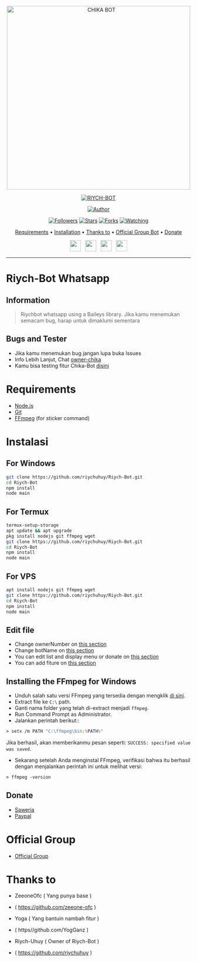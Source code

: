 <p align="center">
<img src="https://telegra.ph/file/16c2d382e831c94477951.jpg/images?q=tbn:ANd9GcStH_A0WKtnRtD_Bla6B71LjtP-GtYOkacYsg&usqp=CAU" alt="CHIKA BOT" width="500"/>


</p>
<p align="center">
<a href="#"><img title="RIYCH-BOT" src="https://img.shields.io/badge/RIYCH-BOT-green?colorA=%23ff0000&colorB=%23017e40&style=for-the-badge"></a>
</p>
<p align="center">
<a href="https://github.com/riychuhuy/Riych-Bot"><img title="Author" src="https://img.shields.io/badge/Author-riychuhuy-red.svg?style=for-the-badge&logo=github"></a>
</p>
<p align="center">
<a href="https://github.com/riychuhuy/Riych-Bot"><img title="Followers" src="https://img.shields.io/github/followers/rashidsiregar28?color=blue&style=flat-square"></a>
<a href="https://github.com/riychuhuy/Riych-Bot"><img title="Stars" src="https://img.shields.io/github/stars/riychuhuy/Riych-Bot?color=red&style=flat-square"></a>
<a href="https://github.com/riychuhuy/Riych-Bot/network/members"><img title="Forks" src="https://img.shields.io/github/forks/riychuhuy/Riych-Bot?color=red&style=flat-square"></a>
<a href="https://github.com/riychuhuy/Riych-Bot/watchers"><img title="Watching" src="https://img.shields.io/github/watchers/riychuhuy/Riych-Bot?label=Watchers&color=blue&style=flat-square"></a>
</p>

<p align="center">
  <a href="https://github.com/riychuhuy/Riych-Bot#requirements">Requirements</a> •
  <a href="https://github.com/riychuhuy/Riych-Bot#instalasi">Installation</a> •
  <a href="https://github.com/riychuhuy/Riych-Bot#thanks-to">Thanks to</a> •
  <a href="https://github.com/riychuhuy/Riych-Bot#Official-Group"> Official Group Bot</a> •
  <a href="https://github.com/riychuhuy/Riych-Bot#donate">Donate</a>

<p align='center'>
   <a href="https://twitter.com/riychuhuy"><img height="30" src="https://github.com/TobyG74/TobyG74/blob/main/twitter.png?raw=true"></a>&nbsp;&nbsp;
   <a href="https://instagram.com/riychh"><img height="30" src="https://github.com/TobyG74/TobyG74/blob/main/instagram.jpg?raw=true"></a>&nbsp;&nbsp;
   <a href="https://www.facebook.com/riychuhuy"><img height="30" src="https://github.com/TobyG74/TobyG74/blob/main/facebook.png?raw=true"></a>&nbsp;&nbsp;
   <a href="https://wa.me/6281575886399?text=hello"><img height="30" src="https://encrypted-tbn0.gstatic.com/images?q=tbn:ANd9GcRBc_3WgZjWOtqdKZQbdkxUl5A31GZ_YC35zQ&usqp=CAU"></a>
</P>
</p>
</div>


---

# Riych-Bot Whatsapp
## Information
> Riychbot whatsapp using a Baileys library.
> Jika kamu menemukan semacam bug, harap untuk dimaklumi sementara
>
>

## Bugs and Tester
* Jika kamu menemukan bug jangan lupa buka Issues
* Info Lebih Lanjut, Chat [owner-chika](https://wa.me/628127668234)
* Kamu bisa testing fitur Chika-Bot [disini](https://wa.me/6289513435428?text=.menu)

# Requirements
* [Node.js](https://nodejs.org/en/)
* [Git](https://git-scm.com/downloads)
* [FFmpeg](https://github.com/BtbN/FFmpeg-Builds/releases/download/autobuild-2020-12-08-13-03/ffmpeg-n4.3.1-26-gca55240b8c-win64-gpl-4.3.zip) (for sticker command)

# Instalasi
## For Windows
```bash
git clone https://github.com/riychuhuy/Riych-Bot.git
cd Riych-Bot
npm install
node main
```
## For Termux
```bash
termux-setup-storage
apt update && apt upgrade
pkg install nodejs git ffmpeg wget
git clone https://github.com/riychuhuy/Riych-Bot.git
cd Riych-Bot
npm install
node main
```

## For VPS
```bash
apt install nodejs git ffmpeg wget
git clone https://github.com/riychuhuy/Riych-Bot.git
cd Riych-Bot
npm install
node main
```

## Edit file
- Change ownerNumber on [this section](https://github.com/riychuhuy/Riych-Bot/blob/7a7ebe69cf44686d8a577f616b38b5d299ffefcc/config.json#L2)
- Change botName on [this section](https://github.com/riychuhuy/Riych-Bot/blob/7a7ebe69cf44686d8a577f616b38b5d299ffefcc/config.json#L3)
- You can edit list and display menu or donate on [this section](https://github.com/riychuhuy/Riych-Bot)
- You can add fiture on [this section](https://github.com/riychuhuy/Riych-Bot/tree/main/message)


## Installing the FFmpeg for Windows
* Unduh salah satu versi FFmpeg yang tersedia dengan mengklik [di sini](https://www.gyan.dev/ffmpeg/builds/).
* Extract file ke `C:\` path.
* Ganti nama folder yang telah di-extract menjadi `ffmpeg`.
* Run Command Prompt as Administrator.
* Jalankan perintah berikut::
```cmd
> setx /m PATH "C:\ffmpeg\bin;%PATH%"
```
Jika berhasil, akan memberikanmu pesan seperti: `SUCCESS: specified value was saved`.
* Sekarang setelah Anda menginstal FFmpeg, verifikasi bahwa itu berhasil dengan menjalankan perintah ini untuk melihat versi:
```cmd
> ffmpeg -version
```

## Donate
- [Saweria](https://saweria.co/riychuhuy)
- [Paypal](https://www.paypal.com/paypalme/riychuhuy)

# Official Group
- [Official Group](https://chat.whatsapp.com/KrgvHKOhjsFI503cpRm45P)

# Thanks to

- ZeeoneOfc ( Yang punya base )
- ( https://github.com/zeeone-ofc )

- Yoga ( Yang bantuin nambah fitur )
- ( https//github.com/YogGanz )

- Riych-Uhuy ( Owner of Riych-Bot )
- ( https://github.com/riychuhuy )
